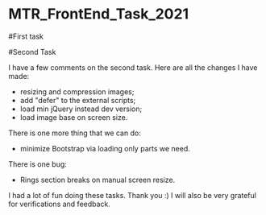 # MTR_FrontEnd_Task_2021

#First task

#Second Task

I have a few comments on the second task. Here are all the changes I have made:
- resizing and compression images;
- add "defer" to the external scripts;
- load min jQuery instead dev version;
- load image base on screen size.

There is one more thing that we can do:
- minimize Bootstrap via loading only parts we need.

There is one bug:
- Rings section breaks on manual screen resize.

I had a lot of fun doing these tasks. Thank you :) I will also be very grateful for verifications and feedback.

